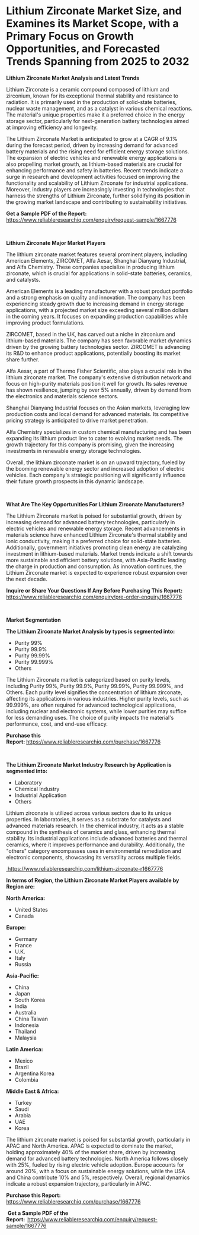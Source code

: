 <p><h1>Lithium Zirconate Market Size, and Examines its Market Scope, with a Primary Focus on Growth Opportunities, and Forecasted Trends Spanning from 2025 to 2032</h1></p><p><strong>Lithium Zirconate Market Analysis and Latest Trends</strong></p>
<p><p>Lithium Zirconate is a ceramic compound composed of lithium and zirconium, known for its exceptional thermal stability and resistance to radiation. It is primarily used in the production of solid-state batteries, nuclear waste management, and as a catalyst in various chemical reactions. The material's unique properties make it a preferred choice in the energy storage sector, particularly for next-generation battery technologies aimed at improving efficiency and longevity.</p><p>The Lithium Zirconate Market is anticipated to grow at a CAGR of 9.1% during the forecast period, driven by increasing demand for advanced battery materials and the rising need for efficient energy storage solutions. The expansion of electric vehicles and renewable energy applications is also propelling market growth, as lithium-based materials are crucial for enhancing performance and safety in batteries. Recent trends indicate a surge in research and development activities focused on improving the functionality and scalability of Lithium Zirconate for industrial applications. Moreover, industry players are increasingly investing in technologies that harness the strengths of Lithium Zirconate, further solidifying its position in the growing market landscape and contributing to sustainability initiatives.</p></p>
<p><strong>Get a Sample PDF of the Report:&nbsp;</strong> <a href="https://www.reliableresearchiq.com/enquiry/request-sample/1667776?utm_campaign=1842&utm_medium=2&utm_source=Github&utm_content=ia&utm_term=18042025&utm_id=lithium-zirconate">https://www.reliableresearchiq.com/enquiry/request-sample/1667776</a></p>
<p>&nbsp;</p>
<p><strong>Lithium Zirconate Major Market Players</strong></p>
<p><p>The lithium zirconate market features several prominent players, including American Elements, ZIRCOMET, Alfa Aesar, Shanghai Dianyang Industrial, and Alfa Chemistry. These companies specialize in producing lithium zirconate, which is crucial for applications in solid-state batteries, ceramics, and catalysts.</p><p>American Elements is a leading manufacturer with a robust product portfolio and a strong emphasis on quality and innovation. The company has been experiencing steady growth due to increasing demand in energy storage applications, with a projected market size exceeding several million dollars in the coming years. It focuses on expanding production capabilities while improving product formulations.</p><p>ZIRCOMET, based in the UK, has carved out a niche in zirconium and lithium-based materials. The company has seen favorable market dynamics driven by the growing battery technologies sector. ZIRCOMET is advancing its R&D to enhance product applications, potentially boosting its market share further.</p><p>Alfa Aesar, a part of Thermo Fisher Scientific, also plays a crucial role in the lithium zirconate market. The company's extensive distribution network and focus on high-purity materials position it well for growth. Its sales revenue has shown resilience, jumping by over 5% annually, driven by demand from the electronics and materials science sectors.</p><p>Shanghai Dianyang Industrial focuses on the Asian markets, leveraging low production costs and local demand for advanced materials. Its competitive pricing strategy is anticipated to drive market penetration.</p><p>Alfa Chemistry specializes in custom chemical manufacturing and has been expanding its lithium product line to cater to evolving market needs. The growth trajectory for this company is promising, given the increasing investments in renewable energy storage technologies.</p><p>Overall, the lithium zirconate market is on an upward trajectory, fueled by the booming renewable energy sector and increased adoption of electric vehicles. Each company's strategic positioning will significantly influence their future growth prospects in this dynamic landscape.</p></p>
<p>&nbsp;</p>
<p><strong>What Are The Key Opportunities For Lithium Zirconate Manufacturers?</strong></p>
<p><p>The Lithium Zirconate market is poised for substantial growth, driven by increasing demand for advanced battery technologies, particularly in electric vehicles and renewable energy storage. Recent advancements in materials science have enhanced Lithium Zirconate's thermal stability and ionic conductivity, making it a preferred choice for solid-state batteries. Additionally, government initiatives promoting clean energy are catalyzing investment in lithium-based materials. Market trends indicate a shift towards more sustainable and efficient battery solutions, with Asia-Pacific leading the charge in production and consumption. As innovation continues, the Lithium Zirconate market is expected to experience robust expansion over the next decade.</p></p>
<p><strong>Inquire or Share Your Questions If Any Before Purchasing This Report:</strong> <a href="https://www.reliableresearchiq.com/enquiry/pre-order-enquiry/1667776?utm_campaign=1842&utm_medium=2&utm_source=Github&utm_content=ia&utm_term=18042025&utm_id=lithium-zirconate">https://www.reliableresearchiq.com/enquiry/pre-order-enquiry/1667776</a></p>
<p>&nbsp;</p>
<p><strong>Market Segmentation</strong></p>
<p><strong>The Lithium Zirconate Market Analysis by types is segmented into:</strong></p>
<p><ul><li>Purity 99%</li><li>Purity 99.9%</li><li>Purity 99.99%</li><li>Purity 99.999%</li><li>Others</li></ul></p>
<p><p>The Lithium Zirconate market is categorized based on purity levels, including Purity 99%, Purity 99.9%, Purity 99.99%, Purity 99.999%, and Others. Each purity level signifies the concentration of lithium zirconate, affecting its applications in various industries. Higher purity levels, such as 99.999%, are often required for advanced technological applications, including nuclear and electronic systems, while lower purities may suffice for less demanding uses. The choice of purity impacts the material's performance, cost, and end-use efficacy.</p></p>
<p><strong>Purchase this Report:&nbsp;</strong><a href="https://www.reliableresearchiq.com/purchase/1667776?utm_campaign=1842&utm_medium=2&utm_source=Github&utm_content=ia&utm_term=18042025&utm_id=lithium-zirconate">https://www.reliableresearchiq.com/purchase/1667776</a></p>
<p>&nbsp;</p>
<p><strong>The Lithium Zirconate Market Industry Research by Application is segmented into:</strong></p>
<p><ul><li>Laboratory</li><li>Chemical Industry</li><li>Industrial Application</li><li>Others</li></ul></p>
<p><p>Lithium zirconate is utilized across various sectors due to its unique properties. In laboratories, it serves as a substrate for catalysts and advanced materials research. In the chemical industry, it acts as a stable compound in the synthesis of ceramics and glass, enhancing thermal stability. Its industrial applications include advanced batteries and thermal ceramics, where it improves performance and durability. Additionally, the "others" category encompasses uses in environmental remediation and electronic components, showcasing its versatility across multiple fields.</p></p>
<p><a href="https://www.reliableresearchiq.com/lithium-zirconate-r1667776?utm_campaign=1842&utm_medium=2&utm_source=Github&utm_content=ia&utm_term=18042025&utm_id=lithium-zirconate">&nbsp;https://www.reliableresearchiq.com/lithium-zirconate-r1667776</a></p>
<p><strong>In terms of Region, the Lithium Zirconate Market Players available by Region are:</strong></p>
<p>
    <p> <strong> North America: </strong>
        <ul>
            <li>United States</li>
            <li>Canada</li>
        </ul>
        </p> 
    <p> <strong> Europe: </strong>
        <ul>
            <li>Germany</li>
            <li>France</li>
            <li>U.K.</li>
            <li>Italy</li>
            <li>Russia</li>
        </ul>
        </p> 
    <p> <strong> Asia-Pacific: </strong>
        <ul>
            <li>China</li>
            <li>Japan</li>
            <li>South Korea</li>
            <li>India</li>
            <li>Australia</li>
            <li>China Taiwan</li>
            <li>Indonesia</li>
            <li>Thailand</li>
            <li>Malaysia</li>
        </ul>
        </p> 
    <p> <strong> Latin America: </strong>
        <ul>
            <li>Mexico</li>
            <li>Brazil</li>
            <li>Argentina Korea</li>
            <li>Colombia</li>
        </ul>
        </p> 
    <p> <strong> Middle East & Africa: </strong>
        <ul>
            <li>Turkey</li>
            <li>Saudi</li>
            <li>Arabia</li>
            <li>UAE</li>
            <li>Korea</li>
        </ul>
    </p>
    </p>
<p><p>The lithium zirconate market is poised for substantial growth, particularly in APAC and North America. APAC is expected to dominate the market, holding approximately 40% of the market share, driven by increasing demand for advanced battery technologies. North America follows closely with 25%, fueled by rising electric vehicle adoption. Europe accounts for around 20%, with a focus on sustainable energy solutions, while the USA and China contribute 10% and 5%, respectively. Overall, regional dynamics indicate a robust expansion trajectory, particularly in APAC.</p></p>
<p><strong>Purchase this Report: </strong><a href="https://www.reliableresearchiq.com/purchase/1667776?utm_campaign=1842&utm_medium=2&utm_source=Github&utm_content=ia&utm_term=18042025&utm_id=lithium-zirconate">https://www.reliableresearchiq.com/purchase/1667776</a></p>
<p>&nbsp;<strong>Get a Sample PDF of the Report:&nbsp;&nbsp;</strong><a href="https://www.reliableresearchiq.com/enquiry/request-sample/1667776?utm_campaign=1842&utm_medium=2&utm_source=Github&utm_content=ia&utm_term=18042025&utm_id=lithium-zirconate">https://www.reliableresearchiq.com/enquiry/request-sample/1667776</a></p>
<p><strong></strong></p>
<p><p></p><p></p><p></p></p>